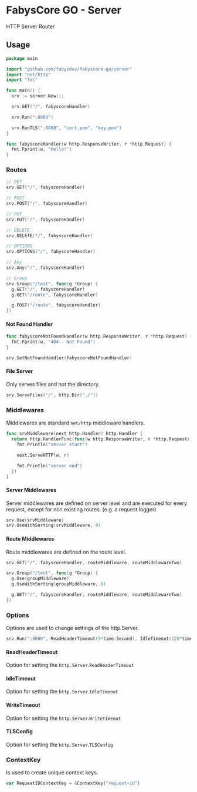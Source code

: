 # FabysCore GO - Server

HTTP Server Router

## Usage

```go
package main

import "github.com/fabysdev/fabyscore-go/server"
import "net/http"
import "fmt"

func main() {
  srv := server.New();

  srv.GET("/", fabyscoreHandler)

  srv.Run(":8080")

  srv.RunTLS(":8080", "cert.pem", "key.pem")
}

func fabyscoreHandler(w http.ResponseWriter, r *http.Request) {
  fmt.Fprint(w, "Hello!")
}
```

### Routes

```go
// GET
srv.GET("/", fabyscoreHandler)

// POST
srv.POST("/", fabyscoreHandler)

// PUT
srv.PUT("/", fabyscoreHandler)

// DELETE
srv.DELETE("/", fabyscoreHandler)

// OPTIONS
srv.OPTIONS("/", fabyscoreHandler)

// Any
srv.Any("/", fabyscoreHandler)

// Group
srv.Group("/test", func(g *Group) {
  g.GET("/", fabyscoreHandler)
  g.GET("/route", fabyscoreHandler)

  g.POST("/route", fabyscoreHandler)
})
```

#### Not Found Handler

```go
func fabyscoreNotFoundHandler(w http.ResponseWriter, r *http.Request) {
  fmt.Fprint(w, "404 - Not Found")
}

srv.SetNotFoundHandler(fabyscoreNotFoundHandler)
```

#### File Server

Only serves files and not the directory.

```go
srv.ServeFiles("/", http.Dir("./"))
```

### Middlewares

Middlewares are standard `net/http` middleware handlers.

```go
func srvMiddleware(next http.Handler) http.Handler {
  return http.HandlerFunc(func(w http.ResponseWriter, r *http.Request) {
    fmt.Println("server start")

    next.ServeHTTP(w, r)

    fmt.Println("server end")
  })
}
```

#### Server Middlewares

Server middlewares are defined on server level and are executed for every request, except for non existing routes. (e.g. a request logger)

```go
srv.Use(srvMiddleware)
srv.UseWithSorting(srvMiddleware, 0)
```

#### Route Middlewares

Route middlewares are defined on the route level.

```go
srv.GET("/", fabyscoreHandler, routeMiddleware, routeMiddlewareTwo)

srv.Group("/test", func(g *Group) {
  g.Use(groupMiddleware)
  g.UseWithSorting(groupMiddleware, 0)

  g.GET("/", fabyscoreHandler, routeMiddleware, routeMiddlewareTwo)
})
```

### Options

Options are used to change settings of the http.Server.

```go
srv.Run(":8080", ReadHeaderTimeout(5*time.Second), IdleTimeout(120*time.Second), WriteTimeout(5*time.Second))
```

#### ReadHeaderTimeout

Option for setting the `http.Server`.`ReadHeaderTimeout`

#### IdleTimeout

Option for setting the `http.Server`.`IdleTimeout`

#### WriteTimeout

Option for setting the `http.Server`.`WriteTimeout`

#### TLSConfig

Option for setting the `http.Server`.`TLSConfig`

### ContextKey

Is used to create unique context keys.

```go
var RequestIDContextKey = &ContextKey{"request-id"}
```
